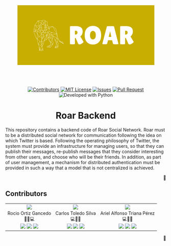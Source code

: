 <div id="top"></div>


<div align="center">
  <img src="https://github.com/Roar-Network/.github/blob/master/img/roar-banner.png?raw=true">

<br/><br/>  
[![Contributors][contributors-shield]][contributors-url]
[![MIT License][license-shield]][license-url]
[![Issues][issues-shield]][issues-url]
[![Pull Request][pull-request]][pull-request-url]
![Developed with Python][python-shield]
<h1>Roar Backend</h1>

</div>

This repository contains a backend code of Roar Social Network. Roar must to be a distributed social network for communication following the idea on which Twitter is based. Following the operating philosophy of Twitter, the system must provide an infrastructure for managing users, so that they can publish their messages, re-publish messages that they consider interesting from other users, and choose who will be their friends. In addition, as part of user management, a mechanism for distributed authentication must be provided in such a way that a model that is not centralized is achieved.

<p align="right"><a href="#top" style="text-decoration: none;">🔼</a></p>

## Contributors

<table align="center">
   <tr>
       <td align="center">
            <a href="https://github.com/rocioog00"><img height='60' src="https://images.weserv.nl/?url=avatars.githubusercontent.com/u/56322127?v=4&h=300&w=300&fit=cover&mask=circle"/></a>
            <br/>
            Rocio Ortiz Gancedo
            <br/>
            🤔📝💻
            <br/>
            <a href="https://github.com/rocioog00"><img src="https://upload.wikimedia.org/wikipedia/commons/a/ae/Github-desktop-logo-symbol.svg" height="18"></a>
            <a href="https://t.me/rocioog"><img src="https://upload.wikimedia.org/wikipedia/commons/8/82/Telegram_logo.svg" height="18"/></a>
            <a href="mailto:rocio.ortiz@estudiantes.matcom.uh.cu"><img src="https://upload.wikimedia.org/wikipedia/commons/9/97/Android_Email_4.0_Icon.png" height="18"/></a>
       </td>
       <td align="center">
            <a href="https://github.com/CTS-crypto"><img height='60' src="https://images.weserv.nl/?url=https://avatars.githubusercontent.com/u/72420685&v=4&w=300&h=300&fit=cover&mask=circle&fit=cover"/></a>
            <br/>
            Carlos Toledo Silva
            <br/>
            💻🤔📝
            <br/>
            <a href="https://github.com/CTS-crypto"><img src="https://upload.wikimedia.org/wikipedia/commons/a/ae/Github-desktop-logo-symbol.svg" height="18"></a>
            <a href="https://t.me/cts-crypto"><img src="https://upload.wikimedia.org/wikipedia/commons/8/82/Telegram_logo.svg" height="18"/></a>
            <a href="mailto:carlos.toledo@estudiantes.matcom.uh.cu"><img src="https://upload.wikimedia.org/wikipedia/commons/9/97/Android_Email_4.0_Icon.png" height="18"/></a>
       </td>
       <td align="center">
            <a href="https://github.com/ArielTriana"><img height='60' src="https://images.weserv.nl/?url=avatars.githubusercontent.com/u/61637781?v=4&h=300&w=300&fit=cover&mask=circle"/></a>
            <br/>
            Ariel Alfonso Triana Pérez
            <br/>
            💻🤔📝
            <br/>
            <a href="https://github.com/atp_ariel"><img src="https://upload.wikimedia.org/wikipedia/commons/a/ae/Github-desktop-logo-symbol.svg" height="18"></a>
            <a href="https://t.me/atp_ariel"><img src="https://upload.wikimedia.org/wikipedia/commons/8/82/Telegram_logo.svg" height="18"/></a>
            <a href="mailto:usich37@gmail.com"><img src="https://upload.wikimedia.org/wikipedia/commons/9/97/Android_Email_4.0_Icon.png" height="18"/></a>
       </td>
   </tr>
</table>

<p align="right"><a href="#top" style="text-decoration: none;">🔼</a></p>

<!-- MARKDOWN LINKS & IMAGES -->
<!-- https://www.markdownguide.org/basic-syntax/#reference-style-links -->
[contributors-shield]: https://img.shields.io/github/contributors/Roar-Network/roar-backend.svg?style=flat
[contributors-url]: https://github.com/Roar-Network/roar-backend/graphs/contributors
[issues-shield]: https://img.shields.io/github/issues/Roar-Network/roar-backend.svg?style=flat
[issues-url]: https://github.com/Roar-Network/roar-backend/issues
[license-shield]: https://img.shields.io/github/license/Roar-Network/roar-backend.svg?style=flat
[license-url]: https://github.com/Roar-Network/roar-backend/blob/master/LICENSE.txt
[pull-request]: https://img.shields.io/github/issues-pr/Roar-Network/roar-backend.svg?style=flat
[pull-request-url]: https://github.com/Roar-Network/roar-backend/pulls
[python-shield]: https://img.shields.io/badge/developed-Python-yellow?styles=flat&logo=python
